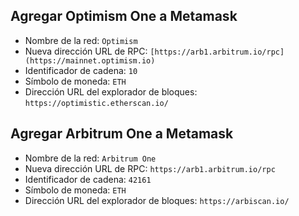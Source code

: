 ## Agregar Optimism One a Metamask

* Nombre de la red: `Optimism`
* Nueva dirección URL de RPC: `[https://arb1.arbitrum.io/rpc](https://mainnet.optimism.io)` 
* Identificador de cadena: `10`
* Símbolo de moneda: `ETH`
* Dirección URL del explorador de bloques: `https://optimistic.etherscan.io/`

## Agregar Arbitrum One a Metamask

* Nombre de la red: `Arbitrum One`
* Nueva dirección URL de RPC: `https://arb1.arbitrum.io/rpc` 
* Identificador de cadena: `42161`
* Símbolo de moneda: `ETH`
* Dirección URL del explorador de bloques: `https://arbiscan.io/` 
